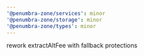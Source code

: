 ```yaml
---
'@penumbra-zone/services': minor
'@penumbra-zone/storage': minor
'@penumbra-zone/types': minor
---
```


rework extractAltFee with fallback protections
